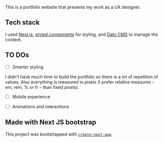 This is a portfolio website that presents my work as a UX designer.

## Tech stack

I used [Next.js](https://nextjs.org/), [styled components](https://styled-components.com/) for styling, and [Dato CMS](https://www.datocms.com/) to manage the content.

## TO DOs

- [ ] Smarter styling

I didn't have much time to build the portfolio so there is a lot of repetition of values. Also everything is measured in pixels (I prefer relative measures – em, rem, % or fr – than fixed pixels). 

- [ ] Mobile experience

- [ ] Animations and interactions

## Made with Next JS bootstrap

This project was bootstrapped with [`create-next-app`](https://github.com/vercel/next.js/tree/canary/packages/create-next-app).
